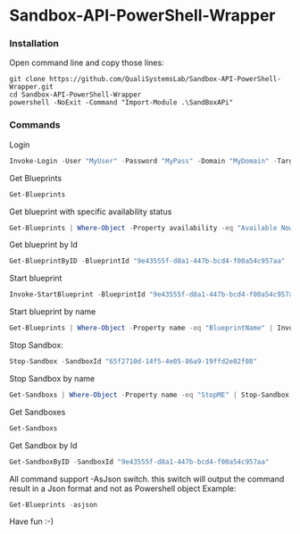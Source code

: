 # Sandbox-API-PowerShell-Wrapper

### Installation
Open command line and copy those lines:
```
git clone https://github.com/QualiSystemsLab/Sandbox-API-PowerShell-Wrapper.git
cd Sandbox-API-PowerShell-Wrapper
powershell -NoExit -Command "Import-Module .\SandBoxAPi"
```

### Commands

Login
```powershell
Invoke-Login -User "MyUser" -Password "MyPass" -Domain "MyDomain" -TargetHost "ServerAdress" -Port "ServerPort"
```

Get Blueprints
```powershell
Get-Blueprints
```

Get blueprint with specific availability status
```powershell
Get-Blueprints | Where-Object -Property availability -eq "Available Now"
```

Get blueprint by Id
```powershell
Get-BlueprintByID -BlueprintId "9e43555f-d8a1-447b-bcd4-f00a54c957aa"
```

Start blueprint
```powershell
Invoke-StartBlueprint -BlueprintId "9e43555f-d8a1-447b-bcd4-f00a54c957aa" -SandboxName "SandboxName" -DurationInMinuets 320
```

Start blueprint by name
```powershell
Get-Blueprints | Where-Object -Property name -eq "BlueprintName" | Invoke-StartBlueprint -SandboxName "New Name"
```

Stop Sandbox:
```powershell
Stop-Sandbox -SandboxId "65f2710d-14f5-4e05-86a9-19ffd2e02f08"
```

Stop Sandbox by name
```powershell
Get-Sandboxs | Where-Object -Property name -eq "StopME" | Stop-Sandbox
```


Get Sandboxes
```powershell
Get-Sandboxs
```

Get Sandbox by Id
```powershell
Get-SandboxByID -SandboxId "9e43555f-d8a1-447b-bcd4-f00a54c957aa"
```

All command support -AsJson switch. this switch will output the command result in a Json format and not as Powershell object
Example:
```powershell
Get-Blueprints -asjson
```

Have fun :-)
